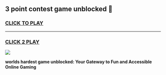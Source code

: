 
## 3 point contest game unblocked 👋
<h3>
<a href="https://premium.freeplayer.one?title=3_point_contest_game_unblocked&ref=13F">CLICK TO PLAY</a></h3>
<hr>

<h3>
<a href="https://premium.freeplayer.one?title=3_point_contest_game_unblocked&ref=13F">CLICK 2 PLAY</a>
  
</h3>

<a href="https://premium.freeplayer.one?title=3_point_contest_game_unblocked&ref=12F/"><img src="https://clearcache.store/games.png"></a>


**worlds hardest game unblocked: Your Gateway to Fun and Accessible Online Gaming**
